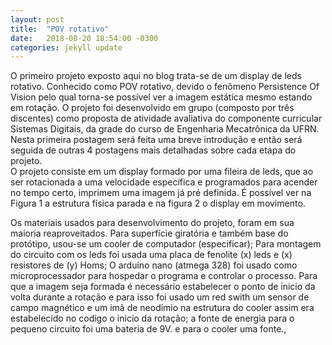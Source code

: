 ```yaml
---
layout: post
title:  "POV rotativo"
date:   2018-08-20 18:54:00 -0300
categories: jekyll update
---
```



O primeiro projeto exposto aqui no blog trata-se de um display de leds rotativo.
Conhecido como POV rotativo, devido o fenômeno Persistence Of Vision pelo qual torna-se possível ver a imagem estática mesmo estando em rotação.
O projeto foi desenvolvido em grupo (composto por três discentes) como proposta de atividade avaliativa do componente curricular Sistemas Digitais, da grade do curso de Engenharia Mecatrônica da UFRN.
Nesta primeira postagem será feita uma breve introdução
e então será seguida de outras 4 postagens mais detalhadas sobre cada etapa do projeto.  
O projeto consiste em um display formado por uma fileira de leds, que ao ser rotacionada a uma velocidade específica e programados para acender no tempo certo, imprimem uma imagem já pré definida. É possível ver na Figura 1 a estrutura física parada e na figura 2 o display em movimento.

Os materiais usados para desenvolvimento do projeto, foram em sua maioria reaproveitados.
Para superfície giratória e também base do protótipo, usou-se um cooler de computador (especificar);
Para montagem do circuito  com os leds foi usada uma placa de fenolite (x) leds e (x) resistores de (y) Homs;
O arduíno nano (atmega 328) foi usado como microprocessador para hospedar o programa e controlar o processo.
Para que a imagem seja formada é necessário estabelecer o ponto de inicio da volta durante a rotação e para isso foi usado um red swith um sensor de campo magnético e um imã de neodímio na estrutura do cooler assim era estabelecido no codigo o inicio da rotação;
a fonte de energia para o pequeno circuito foi uma bateria de 9V.
e para o cooler uma fonte.,

[jekyll-docs]: http://jekyllrb.com/docs/home
[jekyll-gh]:   https://github.com/jekyll/jekyll
[jekyll-talk]: https://talk.jekyllrb.com/
